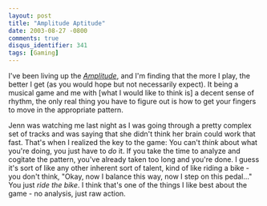 ```yaml
---
layout: post
title: "Amplitude Aptitude"
date: 2003-08-27 -0800
comments: true
disqus_identifier: 341
tags: [Gaming]
---
```

I've been living up the
[*Amplitude*](http://www.amazon.com/exec/obidos/ASIN/B0000859TM/mhsvortex),
and I'm finding that the more I play, the better I get (as you would
hope but not necessarily expect). It being a musical game and me with
[what I would like to think is] a decent sense of rhythm, the only real
thing you have to figure out is how to get your fingers to move in the
appropriate pattern.
 
 Jenn was watching me last night as I was going through a pretty complex
set of tracks and was saying that she didn't think her brain could work
that fast. That's when I realized the key to the game: You can't *think*
about what you're doing, you just have to *do* it. If you take the time
to analyze and cogitate the pattern, you've already taken too long and
you're done. I guess it's sort of like any other inherent sort of
talent, kind of like riding a bike - you don't think, "Okay, now I
balance this way, now I step on this pedal..." You just *ride the bike*.
I think that's one of the things I like best about the game - no
analysis, just raw action.
